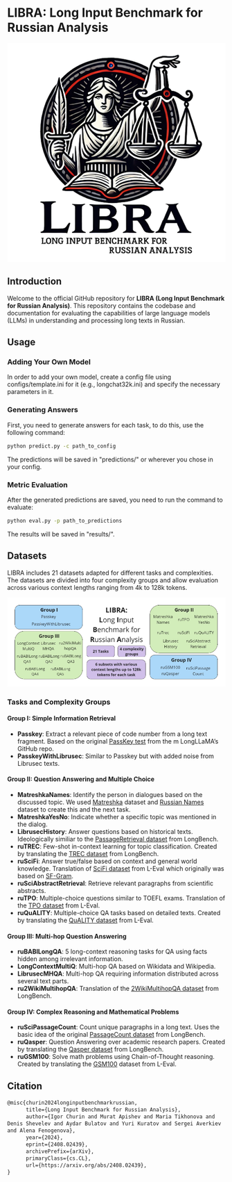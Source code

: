 # LIBRA: Long Input Benchmark for Russian Analysis
<p align="center">
  <picture>
    <img alt="LIBRA" src="docs/LIBRA_logo.png" style="max-width: 100%;">
  </picture>
</p>
 
## Introduction

Welcome to the official GitHub repository for **LIBRA (Long Input Benchmark for Russian Analysis)**. This repository contains the codebase and documentation for evaluating the capabilities of large language models (LLMs) in understanding and processing long texts in Russian.

## Usage

### Adding Your Own Model

In order to add your own model, create a config file using configs/template.ini for it (e.g., longchat32k.ini) and specify the necessary parameters in it.

### Generating Answers

First, you need to generate answers for each task, to do this, use the following command:

```bash
python predict.py -c path_to_config
```

The predictions will be saved in "predictions/" or wherever you chose in your config.
### Metric Evaluation

After the generated predictions are saved, you need to run the command to evaluate:

```bash
python eval.py -p path_to_predictions
```
The results will be saved in "results/".
## Datasets

LIBRA includes 21 datasets adapted for different tasks and complexities. The datasets are divided into four complexity groups and allow evaluation across various context lengths ranging from 4k to 128k tokens.

<p align="center">
  <picture>
    <img alt="LIBRA" src="docs/LIBRA_table.png" style="max-width: 100%;">
  </picture>
</p>

### Tasks and Complexity Groups

#### Group I: Simple Information Retrieval
- **Passkey**: Extract a relevant piece of code number from a long text fragment. Based on the original [PassKey test](https://github.com/CStanKonrad/long_llama/blob/main/examples/passkey.py) from the m LongLLaMA’s GitHub repo.
- **PasskeyWithLibrusec**: Similar to Passkey but with added noise from Librusec texts.

#### Group II: Question Answering and Multiple Choice
- **MatreshkaNames**: Identify the person in dialogues based on the discussed topic. We used [Matreshka](https://huggingface.co/datasets/zjkarina/matreshka) dataset and [Russian Names](https://www.kaggle.com/datasets/rai220/russian-cyrillic-names-and-sex/data) dataset to create this and the next task.
- **MatreshkaYesNo**: Indicate whether a specific topic was mentioned in the dialog.
- **LibrusecHistory**: Answer questions based on historical texts. Ideologically similiar to the [PassageRetrieval dataset](https://huggingface.co/datasets/THUDM/LongBench/viewer/passage_retrieval_en) from LongBench.
- **ruTREC**: Few-shot in-context learning for topic classification. Created by translating the [TREC dataset](https://huggingface.co/datasets/THUDM/LongBench/viewer/trec_e) from LongBench.
- **ruSciFi**: Answer true/false based on context and general world knowledge. Translation of [SciFi dataset](https://huggingface.co/datasets/L4NLP/LEval/viewer/sci_f) from L-Eval which originally was based on [SF-Gram](https://github.com/nschaetti/SFGram-dataset).
- **ruSciAbstractRetrieval**: Retrieve relevant paragraphs from scientific abstracts.
- **ruTPO**: Multiple-choice questions similar to TOEFL exams. Translation of the [TPO dataset](https://huggingface.co/datasets/L4NLP/LEval/viewer/tpo) from L-Eval.
- **ruQuALITY**: Multiple-choice QA tasks based on detailed texts. Created by translating the [QuALITY dataset](https://huggingface.co/datasets/L4NLP/LEval/viewer/quality) from L-Eval.

#### Group III: Multi-hop Question Answering
- **ruBABILongQA**: 5 long-context reasoning tasks for QA using facts hidden among irrelevant information.
- **LongContextMultiQ**: Multi-hop QA based on Wikidata and Wikipedia.
- **LibrusecMHQA**: Multi-hop QA requiring information distributed across several text parts.
- **ru2WikiMultihopQA**: Translation of the [2WikiMultihopQA dataset](https://huggingface.co/datasets/THUDM/LongBench/viewer/2wikimqa_e) from LongBench.

#### Group IV: Complex Reasoning and Mathematical Problems
- **ruSciPassageCount**: Count unique paragraphs in a long text. Uses the basic idea of the original [PassageCount dataset](https://huggingface.co/datasets/THUDM/LongBench/viewer/passage_count) from LongBench.
- **ruQasper**: Question Answering over academic research papers. Created by translating the [Qasper dataset](https://huggingface.co/datasets/THUDM/LongBench/viewer/qasper_e) from LongBench.
- **ruGSM100**: Solve math problems using Chain-of-Thought reasoning. Created by translating the [GSM100](https://huggingface.co/datasets/L4NLP/LEval/viewer/gsm100) dataset from L-Eval.

## Citation

```
@misc{churin2024longinputbenchmarkrussian,
      title={Long Input Benchmark for Russian Analysis}, 
      author={Igor Churin and Murat Apishev and Maria Tikhonova and Denis Shevelev and Aydar Bulatov and Yuri Kuratov and Sergei Averkiev and Alena Fenogenova},
      year={2024},
      eprint={2408.02439},
      archivePrefix={arXiv},
      primaryClass={cs.CL},
      url={https://arxiv.org/abs/2408.02439}, 
}
```
